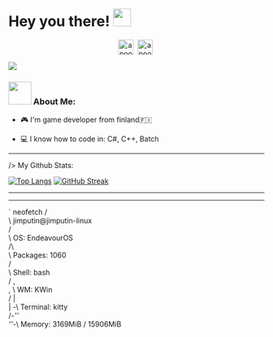 
# Hey you there! <img src="https://github.com/TheDudeThatCode/TheDudeThatCode/blob/master/Assets/Hi.gif" width="35" />
<p align="center">
<a href="https://twitter.com/contisgameshq" target="blank"><img align="center" src="https://cdn.punchng.com/wp-content/uploads/2023/07/24084806/Twitter-new-logo.jpeg" alt="apoorv__tyagi" height="30" width="30" /></a>&nbsp;
<a href="http://discord.com/users/jimputin" target="blank"><img align="center" src="https://imgs.search.brave.com/aYDbT53L_Y0Q626d5pzeVdz-qwIG7WRuzG7YLTkhwBY/rs:fit:860:0:0/g:ce/aHR0cHM6Ly9jZG4u/bG9nb2pveS5jb20v/d3AtY29udGVudC91/cGxvYWRzLzIwMjEw/NDIyMDk1MDM3L2Rp/c2NvcmQtbWFzY290/LnBuZw" alt="apoorv#4040" height="30" width="30" /></a>&nbsp;
</p>

![](https://camo.githubusercontent.com/992babdffd8c74a1502de375fbdf7e4d54773242/68747470733a2f2f6d656469612e67697068792e636f6d2f6d656469612f53576f536b4e36447854737a71494b4571762f67697068792e676966)

### <img src="https://github.com/TheDudeThatCode/TheDudeThatCode/blob/master/Assets/Developer.gif" width="45" /> About Me:
- 🎮 I'm game developer from finland🇫🇮 
     

- 💻 I know how to code in: C#, C++, Batch


---
/> My Github Stats:

[![Top Langs](https://github-readme-stats.vercel.app/api/top-langs/?username=Jimputinfn&layout=compact&text_color=daf7dc&bg_color=151515&hide=css,html,php)](https://github.com/anuraghazra/github-readme-stats)
[![GitHub Streak](https://github-readme-streak-stats.herokuapp.com/?user=Jimputinfn&theme=dark)](https://git.io/streak-stats)

<!--START_SECTION:waka-->

<!--END_SECTION:waka-->

---



---

`
neofetch
      /  <br />\          jimputin@jimputin-linux   <br />
     /   <br /> \         OS: EndeavourOS   <br />
    /\   <br />  \       Packages: 1060   <br />
   /     <br />   \       Shell: bash   <br />
  /   ,  <br />,   \       WM: KWin   <br />
 /   |   <br /> |  -\     Terminal: kitty   <br />
/_-''    <br />  ''-_\     Memory: 3169MiB / 15906MiB   <br />


